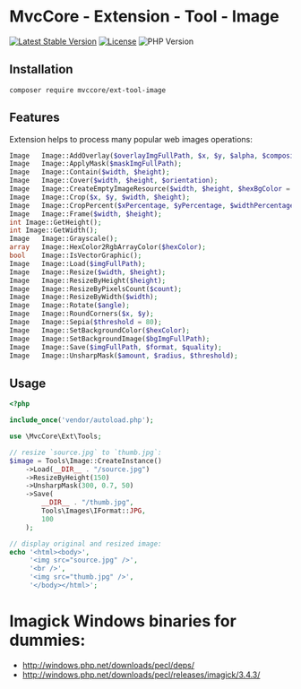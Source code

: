 # MvcCore - Extension - Tool - Image

[![Latest Stable Version](https://img.shields.io/badge/Stable-v5.0.2-brightgreen.svg?style=plastic)](https://github.com/mvccore/ext-tool-image/releases)
[![License](https://img.shields.io/badge/License-BSD%203-brightgreen.svg?style=plastic)](https://mvccore.github.io/docs/mvccore/5.0.0/LICENSE.md)
![PHP Version](https://img.shields.io/badge/PHP->=5.4-brightgreen.svg?style=plastic)

## Installation
```shell
composer require mvccore/ext-tool-image
```

## Features
Extension helps to process many popular web images operations:
```php
Image	Image::AddOverlay($overlayImgFullPath, $x, $y, $alpha, $composite); // Adding overlay image is not implemented for Gd adapter
Image	Image::ApplyMask($maskImgFullPath);
Image	Image::Contain($width, $height);
Image	Image::Cover($width, $height, $orientation);
Image	Image::CreateEmptyImageResource($width, $height, $hexBgColor = 'transparent');
Image	Image::Crop($x, $y, $width, $height);
Image	Image::CropPercent($xPercentage, $yPercentage, $widthPercentage, $heightPercentage);
Image	Image::Frame($width, $height);
int	Image::GetHeight();
int	Image::GetWidth();
Image	Image::Grayscale();
array	Image::HexColor2RgbArrayColor($hexColor);
bool	Image::IsVectorGraphic();
Image	Image::Load($imgFullPath);
Image	Image::Resize($width, $height);
Image	Image::ResizeByHeight($height);
Image	Image::ResizeByPixelsCount($count);
Image	Image::ResizeByWidth($width);
Image	Image::Rotate($angle);
Image	Image::RoundCorners($x, $y);
Image	Image::Sepia($threshold = 80);
Image	Image::SetBackgroundColor($hexColor);
Image	Image::SetBackgroundImage($bgImgFullPath);
Image	Image::Save($imgFullPath, $format, $quality);
Image	Image::UnsharpMask($amount, $radius, $threshold);
```

## Usage
```php
<?php

include_once('vendor/autoload.php');

use \MvcCore\Ext\Tools;

// resize `source.jpg` to `thumb.jpg`:
$image = Tools\Image::CreateInstance()
    ->Load(__DIR__ . "/source.jpg")
    ->ResizeByHeight(150)
    ->UnsharpMask(300, 0.7, 50)
    ->Save(
        __DIR__ . "/thumb.jpg",
        Tools\Images\IFormat::JPG,
        100
    );

// display original and resized image:
echo '<html><body>',
     '<img src="source.jpg" />',
     '<br />',
     '<img src="thumb.jpg" />',
     '</body></html>';
```

# Imagick Windows binaries for dummies:
- http://windows.php.net/downloads/pecl/deps/
- http://windows.php.net/downloads/pecl/releases/imagick/3.4.3/